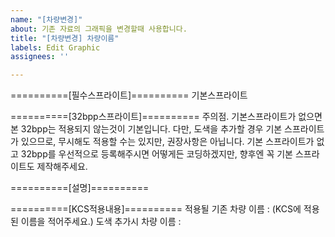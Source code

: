 ```yaml
---
name: "[차량변경]"
about: 기존 자료의 그래픽을 변경할때 사용합니다.
title: "[차량변경] 차량이름"
labels: Edit Graphic
assignees: ''

---
```


==========[필수스프라이트]==========
기본스프라이트

==========[32bpp스프라이트]==========
주의점. 기본스프라이트가 없으면 본 32bpp는 적용되지 않는것이 기본입니다.
다만, 도색을 추가할 경우 기본 스프라이트가 있으므로, 무시해도 적용할 수는 있지만, 권장사항은 아닙니다.
기본 스프라이트가 없고 32bpp를 우선적으로 등록해주시면 어떻게든 코딩하겠지만, 향후엔 꼭 기본 스프라이트도 제작해주세요.

==========[설명]==========

==========[KCS적용내용]==========
적용될 기존 차량 이름 : (KCS에 적용된 이름을 적어주세요.)
도색 추가시 차량 이름 : 
